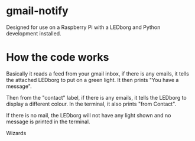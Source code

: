 gmail-notify
============

Designed for use on a Raspberry Pi with a LEDborg and Python development installed.

How the code works
==================

Basically it reads a feed from your gmail inbox, if there is any emails, it tells the attached LEDborg to put on a
green light. It then prints "You have a message".

Then from the "contact" label, if there is any emails, it tells the LEDborg to display a different colour. In the 
terminal, it also prints "from Contact".

If there is no mail, the LEDborg will not have any light shown and no message is printed in the terminal.

Wizards
